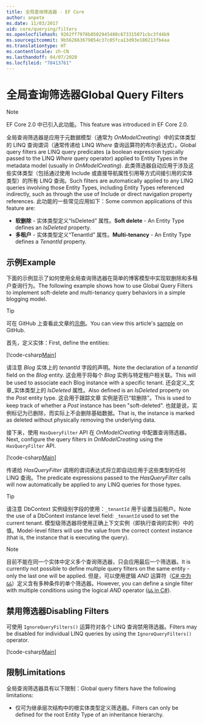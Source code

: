 ```yaml
---
title: 全局查询筛选器 - EF Core
author: anpete
ms.date: 11/03/2017
uid: core/querying/filters
ms.openlocfilehash: 9262ff7970b0502945480c673315071cbc3f44b9
ms.sourcegitcommit: 9b562663679854c37c05fca13d93e180213fb4aa
ms.translationtype: HT
ms.contentlocale: zh-CN
ms.lasthandoff: 04/07/2020
ms.locfileid: "78413761"
---
```

# <a name="global-query-filters"></a><span data-ttu-id="311de-102">全局查询筛选器</span><span class="sxs-lookup"><span data-stu-id="311de-102">Global Query Filters</span></span>

> [!NOTE]
> <span data-ttu-id="311de-103">EF Core 2.0 中已引入此功能。</span><span class="sxs-lookup"><span data-stu-id="311de-103">This feature was introduced in EF Core 2.0.</span></span>

<span data-ttu-id="311de-104">全局查询筛选器是应用于元数据模型（通常为 *OnModelCreating*）中的实体类型的 LINQ 查询谓词（通常传递给 LINQ *Where* 查询运算符的布尔表达式）。</span><span class="sxs-lookup"><span data-stu-id="311de-104">Global query filters are LINQ query predicates (a boolean expression typically passed to the LINQ *Where* query operator) applied to Entity Types in the metadata model (usually in *OnModelCreating*).</span></span> <span data-ttu-id="311de-105">此类筛选器自动应用于涉及这些实体类型（包括通过使用 Include 或直接导航属性引用等方式间接引用的实体类型）的所有 LINQ 查询。</span><span class="sxs-lookup"><span data-stu-id="311de-105">Such filters are automatically applied to any LINQ queries involving those Entity Types, including Entity Types referenced indirectly, such as through the use of Include or direct navigation property references.</span></span> <span data-ttu-id="311de-106">此功能的一些常见应用如下：</span><span class="sxs-lookup"><span data-stu-id="311de-106">Some common applications of this feature are:</span></span>

* <span data-ttu-id="311de-107">**软删除** - 实体类型定义“IsDeleted”  属性。</span><span class="sxs-lookup"><span data-stu-id="311de-107">**Soft delete** - An Entity Type defines an *IsDeleted* property.</span></span>
* <span data-ttu-id="311de-108">**多租户** - 实体类型定义“TenantId”  属性。</span><span class="sxs-lookup"><span data-stu-id="311de-108">**Multi-tenancy** - An Entity Type defines a *TenantId* property.</span></span>

## <a name="example"></a><span data-ttu-id="311de-109">示例</span><span class="sxs-lookup"><span data-stu-id="311de-109">Example</span></span>

<span data-ttu-id="311de-110">下面的示例显示了如何使用全局查询筛选器在简单的博客模型中实现软删除和多租户查询行为。</span><span class="sxs-lookup"><span data-stu-id="311de-110">The following example shows how to use Global Query Filters to implement soft-delete and multi-tenancy query behaviors in a simple blogging model.</span></span>

> [!TIP]
> <span data-ttu-id="311de-111">可在 GitHub 上查看此文章的[示例](https://github.com/dotnet/EntityFramework.Docs/tree/master/samples/core/QueryFilters)。</span><span class="sxs-lookup"><span data-stu-id="311de-111">You can view this article's [sample](https://github.com/dotnet/EntityFramework.Docs/tree/master/samples/core/QueryFilters) on GitHub.</span></span>

<span data-ttu-id="311de-112">首先，定义实体：</span><span class="sxs-lookup"><span data-stu-id="311de-112">First, define the entities:</span></span>

[!code-csharp[Main](../../../samples/core/QueryFilters/Program.cs#Entities)]

<span data-ttu-id="311de-113">请注意 _Blog_ 实体上的 _tenantId_ 字段的声明。</span><span class="sxs-lookup"><span data-stu-id="311de-113">Note the declaration of a _tenantId_ field on the _Blog_ entity.</span></span> <span data-ttu-id="311de-114">这会用于将每个 _Blog_ 实例与特定租户相关联。</span><span class="sxs-lookup"><span data-stu-id="311de-114">This will be used to associate each Blog instance with a specific tenant.</span></span> <span data-ttu-id="311de-115">还会定义_文章_实体类型上的 _IsDeleted_ 属性。</span><span class="sxs-lookup"><span data-stu-id="311de-115">Also defined is an _IsDeleted_ property on the _Post_ entity type.</span></span> <span data-ttu-id="311de-116">这会用于跟踪文章  实例是否已“软删除”。</span><span class="sxs-lookup"><span data-stu-id="311de-116">This is used to keep track of whether a _Post_ instance has been "soft-deleted".</span></span> <span data-ttu-id="311de-117">也就是说，实例标记为已删除，而实际上不会删除基础数据。</span><span class="sxs-lookup"><span data-stu-id="311de-117">That is, the instance is marked as deleted without physically removing the underlying data.</span></span>

<span data-ttu-id="311de-118">接下来，使用 `HasQueryFilter` API 在 _OnModelCreating_ 中配置查询筛选器。</span><span class="sxs-lookup"><span data-stu-id="311de-118">Next, configure the query filters in _OnModelCreating_ using the `HasQueryFilter` API.</span></span>

[!code-csharp[Main](../../../samples/core/QueryFilters/Program.cs#Configuration)]

<span data-ttu-id="311de-119">传递给 _HasQueryFilter_ 调用的谓词表达式将立即自动应用于这些类型的任何 LINQ 查询。</span><span class="sxs-lookup"><span data-stu-id="311de-119">The predicate expressions passed to the _HasQueryFilter_ calls will now automatically be applied to any LINQ queries for those types.</span></span>

> [!TIP]
> <span data-ttu-id="311de-120">请注意 DbContext 实例级别字段的使用：`_tenantId` 用于设置当前租户。</span><span class="sxs-lookup"><span data-stu-id="311de-120">Note the use of a DbContext instance level field: `_tenantId` used to set the current tenant.</span></span> <span data-ttu-id="311de-121">模型级筛选器将使用正确上下文实例（即执行查询的实例）中的值。</span><span class="sxs-lookup"><span data-stu-id="311de-121">Model-level filters will use the value from the correct context instance (that is, the instance that is executing the query).</span></span>

> [!NOTE]
> <span data-ttu-id="311de-122">目前不能在同一个实体中定义多个查询筛选器，只会应用最后一个筛选器。</span><span class="sxs-lookup"><span data-stu-id="311de-122">It is currently not possible to define multiple query filters on the same entity - only the last one will be applied.</span></span> <span data-ttu-id="311de-123">但是，可以使用逻辑 _AND_ 运算符（[C# 中为 `&&`](https://docs.microsoft.com/dotnet/csharp/language-reference/operators/boolean-logical-operators#conditional-logical-and-operator-)）定义含有多种条件的单个筛选器。</span><span class="sxs-lookup"><span data-stu-id="311de-123">However, you can define a single filter with multiple conditions using the logical _AND_ operator ([`&&` in C#](https://docs.microsoft.com/dotnet/csharp/language-reference/operators/boolean-logical-operators#conditional-logical-and-operator-)).</span></span>

## <a name="disabling-filters"></a><span data-ttu-id="311de-124">禁用筛选器</span><span class="sxs-lookup"><span data-stu-id="311de-124">Disabling Filters</span></span>

<span data-ttu-id="311de-125">可使用 `IgnoreQueryFilters()` 运算符对各个 LINQ 查询禁用筛选器。</span><span class="sxs-lookup"><span data-stu-id="311de-125">Filters may be disabled for individual LINQ queries by using the `IgnoreQueryFilters()` operator.</span></span>

[!code-csharp[Main](../../../samples/core/QueryFilters/Program.cs#IgnoreFilters)]

## <a name="limitations"></a><span data-ttu-id="311de-126">限制</span><span class="sxs-lookup"><span data-stu-id="311de-126">Limitations</span></span>

<span data-ttu-id="311de-127">全局查询筛选器具有以下限制：</span><span class="sxs-lookup"><span data-stu-id="311de-127">Global query filters have the following limitations:</span></span>

* <span data-ttu-id="311de-128">仅可为继承层次结构中的根实体类型定义筛选器。</span><span class="sxs-lookup"><span data-stu-id="311de-128">Filters can only be defined for the root Entity Type of an inheritance hierarchy.</span></span>
